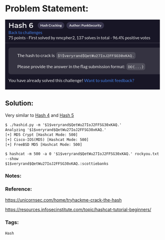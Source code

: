 # Problem Statement:
![question](https://raw.githubusercontent.com/0x41head/CTF-Writeups/main/src/DOA2021ctf/Hash%20Cracking/Hash6/ques.png)

## Solution:

Very similar to [Hash 4](https://0x41head.github.io/CTF-Writeups/book/DOA2021ctf/Hash%20Cracking/Hash4/hash4.html) and [Hash 5](https://0x41head.github.io/CTF-Writeups/book/DOA2021ctf/Hash%20Cracking/Hash5/hash5.html)

```
$ ./hashid.py -m '$1$veryrand$QetWu27IoJ2FFSG30xKAQ.'
Analyzing '$1$veryrand$QetWu27IoJ2FFSG30xKAQ.'
[+] MD5 Crypt [Hashcat Mode: 500]
[+] Cisco-IOS(MD5) [Hashcat Mode: 500]
[+] FreeBSD MD5 [Hashcat Mode: 500]
```

```
$ hashcat -m 500 -a 0 '$1$veryrand$QetWu27IoJ2FFSG30xKAQ.' rockyou.txt --show
$1$veryrand$QetWu27IoJ2FFSG30xKAQ.:scottiebanks
```

### Notes:

### Reference:
https://unicornsec.com/home/tryhackme-crack-the-hash

https://resources.infosecinstitute.com/topic/hashcat-tutorial-beginners/

### Tags:
`Hash` 